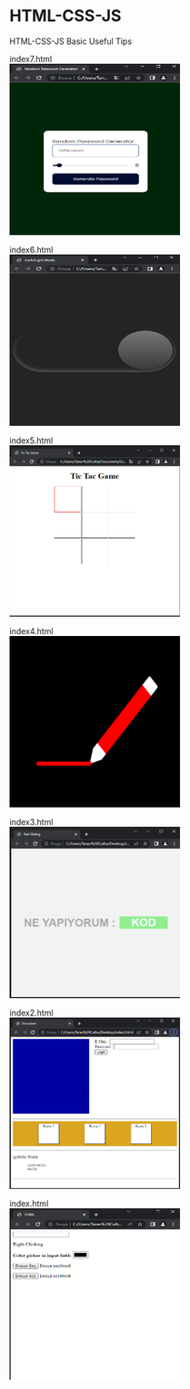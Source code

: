 # HTML-CSS-JS
HTML-CSS-JS Basic Useful Tips
<p>
index7.html<br>
<img src="https://github.com/taner-culha/HTML-CSS-JS/blob/main/index7.png" alt="img" width="300" height="300">
<p>
index6.html<br>
<img src="https://github.com/taner-culha/HTML-CSS-JS/blob/main/index6.png" alt="img" width="300" height="300">
<p>
index5.html<br>
<img src="https://github.com/taner-culha/HTML-CSS-JS/blob/main/index5.png" alt="img" width="300" height="300">
<p>
index4.html<br>
<img src="https://github.com/taner-culha/HTML-CSS-JS/blob/main/index4.png" alt="img" width="300" height="300">
<p>
index3.html<br>
<img src="https://github.com/taner-culha/HTML-CSS-JS/blob/main/index3.png" alt="img" width="300" height="300">
<p>
index2.html<br>
<img src="https://github.com/taner-culha/HTML-CSS-JS/blob/main/index2.png" alt="img" width="300" height="300">
<p>
index.html<br>
<img src="https://github.com/taner-culha/HTML-CSS-JS/blob/main/index.png" alt="img" width="300" height="300">